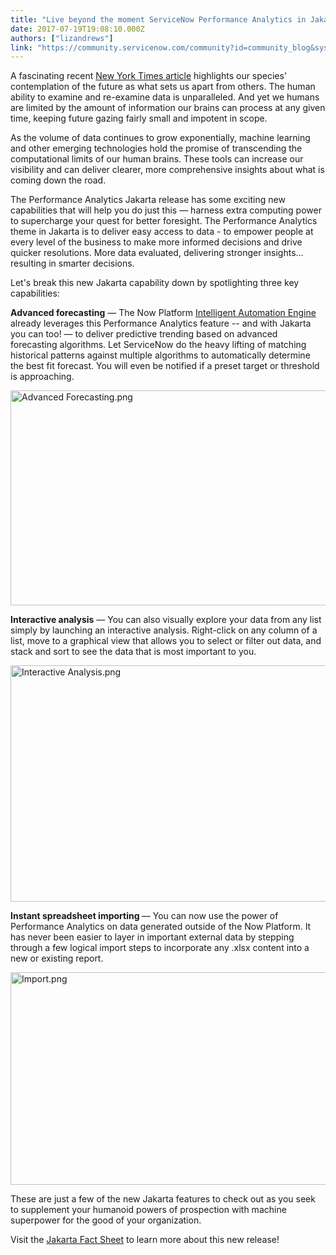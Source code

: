 ```yaml
---
title: "Live beyond the moment ServiceNow Performance Analytics in Jakarta"
date: 2017-07-19T19:08:10.000Z
authors: ["lizandrews"]
link: "https://community.servicenow.com/community?id=community_blog&sys_id=78aca225dbd0dbc01dcaf3231f96197b"
---
```

<p>A fascinating recent <a title="ww.nytimes.com/2017/05/19/opinion/sunday/why-the-future-is-always-on-your-mind.html?_r=0" href="https://www.nytimes.com/2017/05/19/opinion/sunday/why-the-future-is-always-on-your-mind.html?_r=0">New York Times article</a> highlights our species' contemplation of the future as what sets us apart from others. The human ability to examine and re-examine data is unparalleled. And yet we humans are limited by the amount of information our brains can process at any given time, keeping future gazing fairly small and impotent in scope.</p><p></p><p>As the volume of data continues to grow exponentially, machine learning and other emerging technologies hold the promise of transcending the computational limits of our human brains. These tools can increase our visibility and can deliver clearer, more comprehensive insights about what is coming down the road.</p><p></p><p>The Performance Analytics Jakarta release has some exciting new capabilities that will help you do just this — harness extra computing power to supercharge your quest for better foresight. The Performance Analytics theme in Jakarta is to deliver easy access to data - to empower people at every level of the business to make more informed decisions and drive quicker resolutions. More data evaluated, delivering stronger insights… resulting in smarter decisions.</p><p></p><p>Let's break this new Jakarta capability down by spotlighting three key capabilities:</p><p></p><p><strong>Advanced forecasting</strong> — The Now Platform <a title="ww.servicenow.com/now-platform/intelligent-automation-engine.html" href="https://www.servicenow.com/now-platform/intelligent-automation-engine.html">Intelligent Automation Engine</a> already leverages this Performance Analytics feature -- and with Jakarta you can too! — to deliver predictive trending based on advanced forecasting algorithms. Let ServiceNow do the heavy lifting of matching historical patterns against multiple algorithms to automatically determine the best fit forecast. You will even be notified if a preset target or threshold is approaching.</p><p><img   alt="Advanced Forecasting.png" class="image-1 jive-image" src="18c611c2dbd81b04ed6af3231f961902.iix" style="width: 620px; height: 344px;"/></p><p><strong>Interactive analysis</strong> — You can also visually explore your data from any list simply by launching an interactive analysis. Right-click on any column of a list, move to a graphical view that allows you to select or filter out data, and stack and sort to see the data that is most important to you.</p><p><img   alt="Interactive Analysis.png" class="image-2 jive-image" src="3f4f2482dbd8d704ed6af3231f96198c.iix" style="width: 620px; height: 378px;"/></p><p><strong>Instant spreadsheet importing </strong>— You can now use the power of Performance Analytics on data generated outside of the Now Platform. It has never been easier to layer in important external data by stepping through a few logical import steps to incorporate any .xlsx content into a new or existing report.</p><p></p><p><img   alt="Import.png" class="image-3 jive-image" src="18701906db5897049c9ffb651f9619ed.iix" style="width: 620px; height: 340px;"/></p><p>These are just a few of the new Jakarta features to check out as you seek to supplement your humanoid powers of prospection with machine superpower for the good of your organization.</p><p></p><p>Visit the <a title="" _jive_internal="true" href="/community?id=community_article&sys_id=055c66a1dbd0dbc01dcaf3231f96198e">Jakarta Fact Sheet</a> to learn more about this new release!</p>